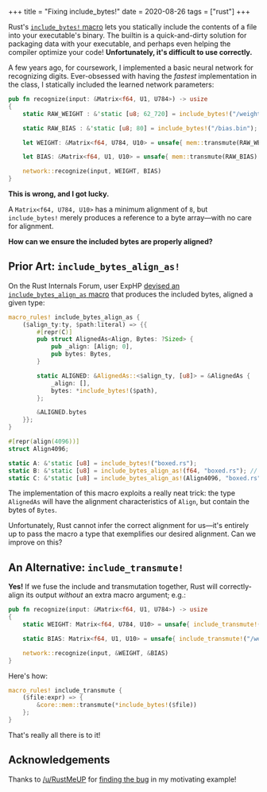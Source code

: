 +++
title = "Fixing include_bytes!"
date = 2020-08-26
tags = ["rust"]
+++

Rust's [`include_bytes!` macro](https://doc.rust-lang.org/core/macro.include_bytes.html) lets you statically include the contents of a file into your executable's binary. The builtin is a quick-and-dirty solution for packaging data with your executable, and perhaps even helping the compiler optimize your code! **Unfortunately, it's difficult to use correctly.**

<!-- more -->

A few years ago, for coursework, I implemented a basic neural network for recognizing digits. Ever-obsessed with having the *fastest* implementation in the class, I statically included the learned network parameters:
```rust
pub fn recognize(input: &Matrix<f64, U1, U784>) -> usize
{
    static RAW_WEIGHT : &'static [u8; 62_720] = include_bytes!("/weight.bin");

    static RAW_BIAS : &'static [u8; 80] = include_bytes!("/bias.bin");

    let WEIGHT: &Matrix<f64, U784, U10> = unsafe{ mem::transmute(RAW_WEIGHT) };

    let BIAS: &Matrix<f64, U1, U10> = unsafe{ mem::transmute(RAW_BIAS) };

    network::recognize(input, WEIGHT, BIAS)
}
```

**This is wrong, and I got lucky.**

A `Matrix<f64, U784, U10>` has a minimum alignment of `8`, but `include_bytes!` merely produces a reference to a byte array—with no care for alignment.

**How can we ensure the included bytes are properly aligned?**

## Prior Art: `include_bytes_align_as!`
On the Rust Internals Forum, user ExpHP [devised an `include_bytes_align_as` macro](https://users.rust-lang.org/t/can-i-conveniently-compile-bytes-into-a-rust-program-with-a-specific-alignment/24049/2) that produces the included bytes, aligned a given type:
```rust
macro_rules! include_bytes_align_as {
    ($align_ty:ty, $path:literal) => {{
        #[repr(C)]
        pub struct AlignedAs<Align, Bytes: ?Sized> {
            pub _align: [Align; 0],
            pub bytes: Bytes,
        }

        static ALIGNED: &AlignedAs::<$align_ty, [u8]> = &AlignedAs {
            _align: [],
            bytes: *include_bytes!($path),
        };

        &ALIGNED.bytes
    }};
}

#[repr(align(4096))]
struct Align4096;

static A: &'static [u8] = include_bytes!("boxed.rs");
static B: &'static [u8] = include_bytes_align_as!(f64, "boxed.rs"); // alignment of 8
static C: &'static [u8] = include_bytes_align_as!(Align4096, "boxed.rs"); // alignment of 4096
```
The implementation of this macro exploits a really neat trick: the type `AlignedAs` will have the alignment characteristics of `Align`, but contain the bytes of `Bytes`.

Unfortunately, Rust cannot infer the correct alignment for us—it's entirely up to pass the macro a type that exemplifies our desired alignment. Can we improve on this?

## An Alternative: `include_transmute!`
**Yes!** If we fuse the include and transmutation together, Rust will correctly-align its output *without* an extra macro argument; e.g.:
```rust
pub fn recognize(input: &Matrix<f64, U1, U784>) -> usize
{
    static WEIGHT: Matrix<f64, U784, U10> = unsafe{ include_transmute!("/weight.bin") };

    static BIAS: Matrix<f64, U1, U10> = unsafe{ include_transmute!("/weight.bin") };

    network::recognize(input, &WEIGHT, &BIAS)
}
```
Here's how:
```rust
macro_rules! include_transmute {
    ($file:expr) => {
        &core::mem::transmute(*include_bytes!($file))
    };
}
```
That's really all there is to it!

## Acknowledgements
Thanks to [/u/RustMeUP](https://www.reddit.com/user/RustMeUp) for [finding the bug](https://www.reddit.com/r/rust/comments/igi6p0/prerfc_safer_transmutation/g2wt27y/) in my motivating example!
